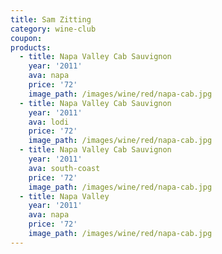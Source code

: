 ```yaml
---
title: Sam Zitting
category: wine-club
coupon:
products:
  - title: Napa Valley Cab Sauvignon
    year: '2011'
    ava: napa
    price: '72'
    image_path: /images/wine/red/napa-cab.jpg
  - title: Napa Valley Cab Sauvignon
    year: '2011'
    ava: lodi
    price: '72'
    image_path: /images/wine/red/napa-cab.jpg
  - title: Napa Valley Cab Sauvignon
    year: '2011'
    ava: south-coast
    price: '72'
    image_path: /images/wine/red/napa-cab.jpg
  - title: Napa Valley
    year: '2011'
    ava: napa
    price: '72'
    image_path: /images/wine/red/napa-cab.jpg
---
```



